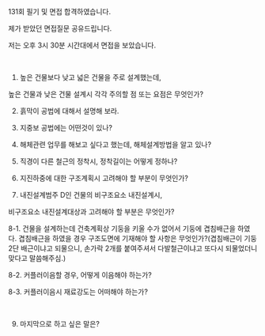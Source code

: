 131회 필기 및 면접 합격하였습니다.

제가 받았던 면접질문 공유드립니다.

저는 오후 3시 30분 시간대에서 면접을 보았습니다.

​
1. 높은 건물보다 낮고 넓은 건물을 주로 설계했는데,

높은 건물과 낮은 건물 설계시 각각 주의할 점 또는 요점은 무엇인가?

2. 흙막이 공법에 대해서 설명해 보라.

3. 지중보 공법에는 어떤것이 있나?

4. 해체관련 업무를 해보고 싶다고 했는데, 해체설계방법을 알고 있나?

5. 직경이 다른 철근의 정착시, 정착길이는 어떻게 정하나?

6. 지진하중에 대한 구조계획시 고려해야 할 부분이 무엇인가?

7. 내진설계범주 D인 건물의 비구조요소 내진설계시,

비구조요소 내진설계대상과 고려해야 할 부분은 무엇인가?

8-1. 건물을 설계하는데 건축계획상 기둥을 키울 수가 없어서 기둥에 겹침배근을 하였다. 겹침배근을 하였을 경우 구조도면에 기재해야 할 사항은 무엇인가?(겹침배근이 기둥 2단 배근이냐고 되물으니, 손가락 2개를 붙여주셔서 다발철근이냐고 또다시 되물었더니 맞다고 말씀해주심.)

8-2. 커플러이음할 경우, 어떻게 이음해야 하는가?

8-3. 커플러이음시 재료강도는 어떠해야 하는가?

​

9. 마지막으로 하고 싶은 말은?